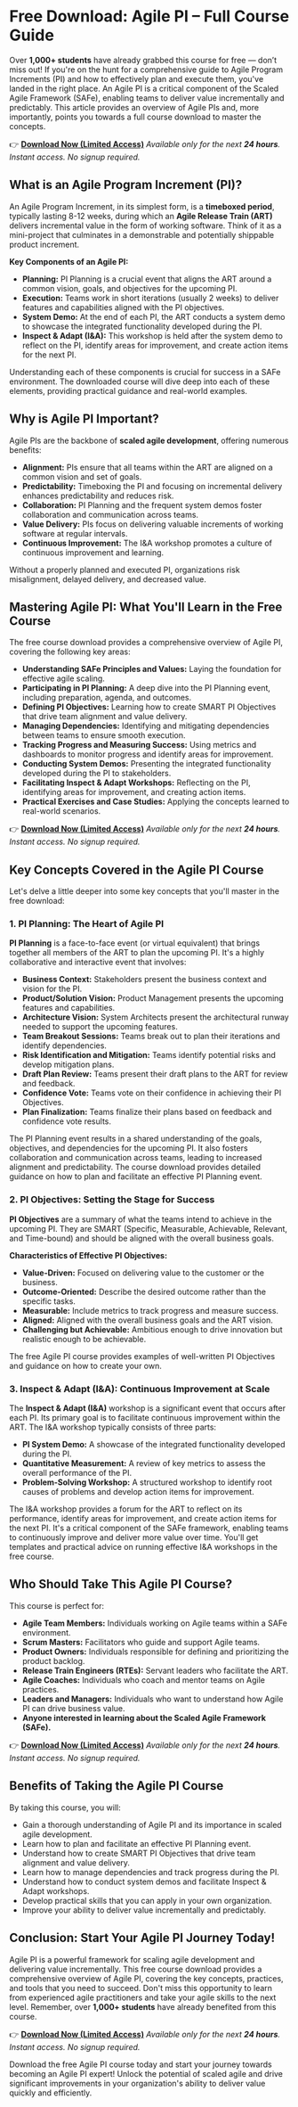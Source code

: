 # Free Download: Agile PI – Full Course Guide

Over **1,000+ students** have already grabbed this course for free — don’t miss out! If you're on the hunt for a comprehensive guide to Agile Program Increments (PI) and how to effectively plan and execute them, you've landed in the right place. An Agile PI is a critical component of the Scaled Agile Framework (SAFe), enabling teams to deliver value incrementally and predictably. This article provides an overview of Agile PIs and, more importantly, points you towards a full course download to master the concepts.

👉 [**Download Now (Limited Access)**](https://udemywork.com/agile-pi)
_Available only for the next **24 hours**. Instant access. No signup required._

## What is an Agile Program Increment (PI)?

An Agile Program Increment, in its simplest form, is a **timeboxed period**, typically lasting 8-12 weeks, during which an **Agile Release Train (ART)** delivers incremental value in the form of working software. Think of it as a mini-project that culminates in a demonstrable and potentially shippable product increment.

**Key Components of an Agile PI:**

*   **Planning:** PI Planning is a crucial event that aligns the ART around a common vision, goals, and objectives for the upcoming PI.
*   **Execution:** Teams work in short iterations (usually 2 weeks) to deliver features and capabilities aligned with the PI objectives.
*   **System Demo:** At the end of each PI, the ART conducts a system demo to showcase the integrated functionality developed during the PI.
*   **Inspect & Adapt (I&A):** This workshop is held after the system demo to reflect on the PI, identify areas for improvement, and create action items for the next PI.

Understanding each of these components is crucial for success in a SAFe environment. The downloaded course will dive deep into each of these elements, providing practical guidance and real-world examples.

## Why is Agile PI Important?

Agile PIs are the backbone of **scaled agile development**, offering numerous benefits:

*   **Alignment:** PIs ensure that all teams within the ART are aligned on a common vision and set of goals.
*   **Predictability:** Timeboxing the PI and focusing on incremental delivery enhances predictability and reduces risk.
*   **Collaboration:** PI Planning and the frequent system demos foster collaboration and communication across teams.
*   **Value Delivery:** PIs focus on delivering valuable increments of working software at regular intervals.
*   **Continuous Improvement:** The I&A workshop promotes a culture of continuous improvement and learning.

Without a properly planned and executed PI, organizations risk misalignment, delayed delivery, and decreased value.

## Mastering Agile PI: What You'll Learn in the Free Course

The free course download provides a comprehensive overview of Agile PI, covering the following key areas:

*   **Understanding SAFe Principles and Values:** Laying the foundation for effective agile scaling.
*   **Participating in PI Planning:** A deep dive into the PI Planning event, including preparation, agenda, and outcomes.
*   **Defining PI Objectives:** Learning how to create SMART PI Objectives that drive team alignment and value delivery.
*   **Managing Dependencies:** Identifying and mitigating dependencies between teams to ensure smooth execution.
*   **Tracking Progress and Measuring Success:** Using metrics and dashboards to monitor progress and identify areas for improvement.
*   **Conducting System Demos:** Presenting the integrated functionality developed during the PI to stakeholders.
*   **Facilitating Inspect & Adapt Workshops:** Reflecting on the PI, identifying areas for improvement, and creating action items.
*   **Practical Exercises and Case Studies:** Applying the concepts learned to real-world scenarios.

👉 [**Download Now (Limited Access)**](https://udemywork.com/agile-pi)
_Available only for the next **24 hours**. Instant access. No signup required._

## Key Concepts Covered in the Agile PI Course

Let's delve a little deeper into some key concepts that you'll master in the free download:

### 1. PI Planning: The Heart of Agile PI

**PI Planning** is a face-to-face event (or virtual equivalent) that brings together all members of the ART to plan the upcoming PI. It's a highly collaborative and interactive event that involves:

*   **Business Context:** Stakeholders present the business context and vision for the PI.
*   **Product/Solution Vision:** Product Management presents the upcoming features and capabilities.
*   **Architecture Vision:** System Architects present the architectural runway needed to support the upcoming features.
*   **Team Breakout Sessions:** Teams break out to plan their iterations and identify dependencies.
*   **Risk Identification and Mitigation:** Teams identify potential risks and develop mitigation plans.
*   **Draft Plan Review:** Teams present their draft plans to the ART for review and feedback.
*   **Confidence Vote:** Teams vote on their confidence in achieving their PI Objectives.
*   **Plan Finalization:** Teams finalize their plans based on feedback and confidence vote results.

The PI Planning event results in a shared understanding of the goals, objectives, and dependencies for the upcoming PI. It also fosters collaboration and communication across teams, leading to increased alignment and predictability. The course download provides detailed guidance on how to plan and facilitate an effective PI Planning event.

### 2. PI Objectives: Setting the Stage for Success

**PI Objectives** are a summary of what the teams intend to achieve in the upcoming PI. They are SMART (Specific, Measurable, Achievable, Relevant, and Time-bound) and should be aligned with the overall business goals.

**Characteristics of Effective PI Objectives:**

*   **Value-Driven:** Focused on delivering value to the customer or the business.
*   **Outcome-Oriented:** Describe the desired outcome rather than the specific tasks.
*   **Measurable:** Include metrics to track progress and measure success.
*   **Aligned:** Aligned with the overall business goals and the ART vision.
*   **Challenging but Achievable:** Ambitious enough to drive innovation but realistic enough to be achievable.

The free Agile PI course provides examples of well-written PI Objectives and guidance on how to create your own.

### 3. Inspect & Adapt (I&A): Continuous Improvement at Scale

The **Inspect & Adapt (I&A)** workshop is a significant event that occurs after each PI. Its primary goal is to facilitate continuous improvement within the ART. The I&A workshop typically consists of three parts:

*   **PI System Demo:** A showcase of the integrated functionality developed during the PI.
*   **Quantitative Measurement:** A review of key metrics to assess the overall performance of the PI.
*   **Problem-Solving Workshop:** A structured workshop to identify root causes of problems and develop action items for improvement.

The I&A workshop provides a forum for the ART to reflect on its performance, identify areas for improvement, and create action items for the next PI. It's a critical component of the SAFe framework, enabling teams to continuously improve and deliver more value over time. You'll get templates and practical advice on running effective I&A workshops in the free course.

## Who Should Take This Agile PI Course?

This course is perfect for:

*   **Agile Team Members:** Individuals working on Agile teams within a SAFe environment.
*   **Scrum Masters:** Facilitators who guide and support Agile teams.
*   **Product Owners:** Individuals responsible for defining and prioritizing the product backlog.
*   **Release Train Engineers (RTEs):** Servant leaders who facilitate the ART.
*   **Agile Coaches:** Individuals who coach and mentor teams on Agile practices.
*   **Leaders and Managers:** Individuals who want to understand how Agile PI can drive business value.
*   **Anyone interested in learning about the Scaled Agile Framework (SAFe).**

👉 [**Download Now (Limited Access)**](https://udemywork.com/agile-pi)
_Available only for the next **24 hours**. Instant access. No signup required._

## Benefits of Taking the Agile PI Course

By taking this course, you will:

*   Gain a thorough understanding of Agile PI and its importance in scaled agile development.
*   Learn how to plan and facilitate an effective PI Planning event.
*   Understand how to create SMART PI Objectives that drive team alignment and value delivery.
*   Learn how to manage dependencies and track progress during the PI.
*   Understand how to conduct system demos and facilitate Inspect & Adapt workshops.
*   Develop practical skills that you can apply in your own organization.
*   Improve your ability to deliver value incrementally and predictably.

## Conclusion: Start Your Agile PI Journey Today!

Agile PI is a powerful framework for scaling agile development and delivering value incrementally. This free course download provides a comprehensive overview of Agile PI, covering the key concepts, practices, and tools that you need to succeed. Don't miss this opportunity to learn from experienced agile practitioners and take your agile skills to the next level. Remember, over **1,000+ students** have already benefited from this course.

👉 [**Download Now (Limited Access)**](https://udemywork.com/agile-pi)
_Available only for the next **24 hours**. Instant access. No signup required._

Download the free Agile PI course today and start your journey towards becoming an Agile PI expert! Unlock the potential of scaled agile and drive significant improvements in your organization's ability to deliver value quickly and efficiently.
